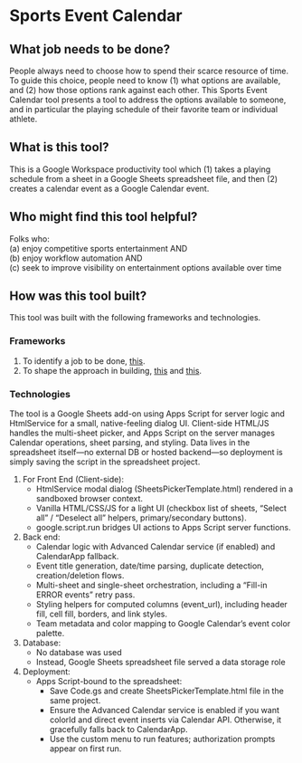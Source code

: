 # **Sports Event Calendar**

## **What job needs to be done?**

People always need to choose how to spend their scarce resource of time. To guide this choice, people need to know (1) what options are available, and (2) how those options rank against each other. This Sports Event Calendar tool presents a tool to address the options available to someone, and in particular the playing schedule of their favorite team or individual athlete.

## **What is this tool?**

This is a Google Workspace productivity tool which (1) takes a playing schedule from a sheet in a Google Sheets spreadsheet file, and then (2) creates a calendar event as a Google Calendar event.

## **Who might find this tool helpful?**

Folks who:  
(a) enjoy competitive sports entertainment AND  
(b) enjoy workflow automation AND  
(c) seek to improve visibility on entertainment options available over time

## **How was this tool built?**

This tool was built with the following frameworks and technologies.

### Frameworks

1. To identify a job to be done, [this](https://www.christenseninstitute.org/theory/jobs-to-be-done/).  
2. To shape the approach in building, [this](https://www.threads.com/@vthallam/post/DNVpC41Onkg?xmt=AQF0Ug7c8WoQjlraV6ymbE8X4WKsMa3u885av_c7Gu8cvg) and [this](https://www.threads.com/@pablo_fernandez_tech/post/DNX1BrpsGGt?xmt=AQF0Ug7c8WoQjlraV6ymbE8X4WKsMa3u885av_c7Gu8cvg).

### Technologies

The tool is a Google Sheets add-on using Apps Script for server logic and HtmlService for a small, native-feeling dialog UI. Client-side HTML/JS handles the multi-sheet picker, and Apps Script on the server manages Calendar operations, sheet parsing, and styling. Data lives in the spreadsheet itself—no external DB or hosted backend—so deployment is simply saving the script in the spreadsheet project.

1. For Front End (Client-side):  
   * HtmlService modal dialog (SheetsPickerTemplate.html) rendered in a sandboxed browser context.  
   * Vanilla HTML/CSS/JS for a light UI (checkbox list of sheets, “Select all” / “Deselect all” helpers, primary/secondary buttons).  
   * google.script.run bridges UI actions to Apps Script server functions.  
2. Back end:  
   * Calendar logic with Advanced Calendar service (if enabled) and CalendarApp fallback.  
   * Event title generation, date/time parsing, duplicate detection, creation/deletion flows.  
   * Multi-sheet and single-sheet orchestration, including a “Fill-in ERROR events” retry pass.  
   * Styling helpers for computed columns (event\_url), including header fill, cell fill, borders, and link styles.  
   * Team metadata and color mapping to Google Calendar’s event color palette.  
3. Database:  
   * No database was used  
   * Instead, Google Sheets spreadsheet file served a data storage role  
4. Deployment:  
   * Apps Script-bound to the spreadsheet:  
     * Save Code.gs and create SheetsPickerTemplate.html file in the same project.  
     * Ensure the Advanced Calendar service is enabled if you want colorId and direct event inserts via Calendar API. Otherwise, it gracefully falls back to CalendarApp.  
     * Use the custom menu to run features; authorization prompts appear on first run.